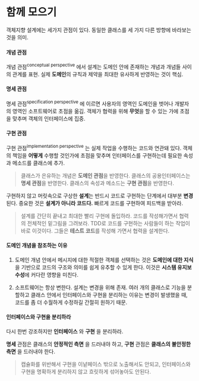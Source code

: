 # 함께 모으기

객체지향 설계에는 세가지 관점이 있다. 동일한 클래스를 세 가지 다른 방향에 바라보는 것을 의미.

#### 개념 관점
개념 관점<sup>conceptual perspective</sup> 에서 설계는 도메인 안에 존재하는 개념과 개념들 사이의 관계를 표현. 실제 **도메인**의 규칙과 제약을 최대한 유사하게 반영하는 것이 핵심.

#### 명세 관점
명세 관점<sup>specification perspective</sup> 에 이르면 사용자의 영역인 도메인을 벗어나 개발자의 영역인 소프트웨어로 초점을 옮김. 객체가 협력을 위해 **무엇**을 할 수 있는 가에 초점을 맞추며 객체의 인터페이스에 집중.

#### 구현 관점
구현 관점<sup>implementation perspective</sup> 는 실제 작업을 수행하는 코드와 연관돼 있다. 객체의 책임을 **어떻게** 수행할 것인가에 초점을 맞추며 인터페이스를 구현하는데 필요한 속성과 메소드를 클래스에 추가.

> 클래스가 은유하는 개념은 **도메인 관점**을 반영한다. 클래스의 공용인터페이스는 **명세 관점**을 반영한다. 클래스의 속성과 메소드는 **구현 관점**을 반영한다.


구현하지 않고 머릿속으로 구상한 **설계**는 반드시 코드로 구현하는 단계에서 대부분 **변경**된다. 중요한 것은 **설계가 아니라 코드다.** 빠르게 코드를 구현하여 피드백을 받아라.


> 설계를 간단히 끝내고 최대한 빨리 구현에 돌입하라. 코드를 작성해가면서 협력의 전체적인 밑그림을 그려보라. TDD로 코드를 구현하는 사람들이 하는 작업이 바로 이것이다. 그들은 **테스트 코드**를 작성해 가면서 협력을 설계한다.


#### 도메인 개념을 참조하는 이유
1. 도메인 개념 안에서 메시지에 대한 적절한 객체를 선택하는 것은 **도메인에 대한 지식**을 기반으로 코드의 구조와 의미를 쉽게 유추할 수 있게 한다. 이것은 **시스템 유지보수성**에 커다란 영향을 미친다.

2. 소프트웨어는 항상 변한다. 설계는 변경을 위해 존재. 여러 개의 클래스로 기능을 분할하고 클래스 안에서 인터페이스와 구현을 분리하는 이유는 변경이 발생했을 때, 코드를 좀 더 수월하게 수정하길 간절히 원하기 때문.


#### 인터페이스와 구현을 분리하라
다시 한번 강조하지만 **인터페이스** 와 **구현** 을 분리하라.

**명세** 관점은 클래스의 **안정적인 측면** 을 드러내야 하고, **구현** 관점은 **클래스의 불안정한 측면** 을 드러내야 한다. 

> 캡슐화를 위반해서 구현을 이넡페이스 밖으로 노출해서도 안되고, 인터페이스와 구현을 명확하게 분리하지 않고 흐릿하게 섞어놓아도 안된다.